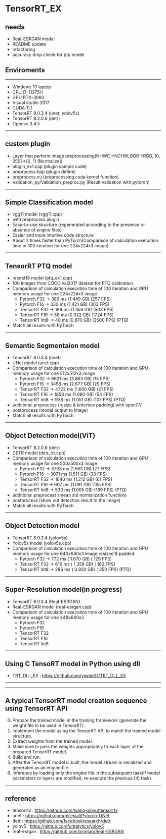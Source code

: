 # TensorRT_EX

## needs
- Real-ESRGAN model
- README update
- refactoring
- accuracy drop check for ptq model

## Enviroments
***
- Windows 10 laptop
- CPU i7-11375H
- GPU RTX-3060
- Visual studio 2017
- CUDA 11.1
- TensorRT 8.0.3.4 (unet, yolov5s)
- TensorRT 8.2.0.6 (detr) 
- Opencv 3.4.5
***

## custom plugin 
- Layer that perform image preprocessing(NHWC->NCHW, BGR->RGB, [0, 255]->[0, 1] (Normalize))
- plugin_ex1.cpp (plugin sample code)
- preprocess.hpp (plugin define)
- preprocess.cu (preprocessing cuda kernel function)
- Validation_py/Validation_preproc.py (Result validation with pytorch)
***

## Simple Classification model
- vgg11 model (vgg11.cpp)
- with preprocess plugin
- Easy-to-use structure (regenerated according to the presence or absence of engine files)
- Easier and more intuitive code structure
- About 2 times faster than PyTorch(Comparison of calculation execution time of 100 iteration for one 224x224x3 image)
***

## TensorRT PTQ model
- resnet18 model (ptq_ex1.cpp)
- 100 images from COCO val2017 dataset for PTQ calibration
- Comparison of calculation execution time of 100 iteration and GPU memory usage for one 224x224x3 image 
  - Pytorch  F32	-> 389 ms (1.449 GB) (257 FPS)
  - Pytorch  F16	-> 330 ms (1.421 GB) (303 FPS)
  - TensorRT F32	-> 199 ms (1.356 GB) (503 FPS)
  - TensorRT F16	-> 58 ms  (0.922 GB) (1724 FPS)
  - TensorRT Int8 -> 40 ms  (0.870 GB) (2500 FPS) (PTQ)
- Match all results with PyTorch
***

## Semantic Segmentaion model
- TensorRT 8.0.3.4 (unet)
- UNet model (unet.cpp)
- Comparison of calculation execution time of 100 iteration and GPU memory usage for one 512x512x3 image
  - Pytorch  F32	-> 6621 ms (3.863 GB) (15 FPS)
  - Pytorch  F16	-> 3458 ms (2.677 GB) (29 FPS)
  - TensorRT F32	-> 4722 ms (1.600 GB) (21 FPS)
  - TensorRT F16	-> 1858 ms (1.080 GB) (54 FPS)
  - TensorRT Int8   -> 938 ms  (1.051 GB) (107 FPS) (PTQ)
- additional preprocess (resize & letterbox padding) with openCV
- postprocess (model output to image)
- Match all results with PyTorch
***

## Object Detection model(ViT)
- TensorRT 8.2.0.6 (detr) 
- DETR model (detr_trt.cpp) 
- Comparison of calculation execution time of 100 iteration and GPU memory usage for one 500x500x3 image 
  - Pytorch  F32	-> 3703 ms (1.563 GB) (27 FPS)
  - Pytorch  F16	-> 3071 ms (1.511 GB) (33 FPS)
  - TensorRT F32	-> 1640 ms (1.212 GB) (61 FPS)
  - TensorRT F16	-> 607 ms  (1.091 GB) (165 FPS)
  - TensorRT Int8	-> 530 ms  (1.005 GB) (189 FPS) (PTQ)
- additional preprocess (mean std normalization function)
- postprocess (show out detection result to the image)
- Match all results with PyTorch
***

## Object Detection model
- TensorRT 8.0.3.4 (yolov5s) 
- Yolov5s model (yolov5s.cpp) 
- Comparison of calculation execution time of 100 iteration and GPU memory usage for one 640x640x3 image resized & padded
  - Pytorch  F32	-> 772 ms ( 1.670 GB) ( 129 FPS)
  - TensorRT F32	-> 616 ms ( 1.359 GB) ( 162 FPS)
  - TensorRT Int8	-> 286 ms ( 0.920 GB) ( 350 FPS) (PTQ)
***

## Super-Resolution model(in progress)
- TensorRT 8.0.3.4 (Real-ESRGAN) 
- Real-ESRGAN model (real-esrgan.cpp) 
- Comparison of calculation execution time of 100 iteration and GPU memory usage for one 448x640x3
  - Pytorch  F32	
  - Pytorch  F16	
  - TensorRT F32	
  - TensorRT F16	
  - TensorRT Int8	
***

## Using C TensoRT model in Python using dll
- TRT_DLL_EX : <https://github.com/yester31/TRT_DLL_EX>
***

***

## A typical TensorRT model creation sequence using TensorRT API
0. Prepare the trained model in the training framework (generate the weight file to be used in TensorRT).
1. Implement the model using the TensorRT API to match the trained model structure.
2. Extract weights from the trained model.
3. Make sure to pass the weights appropriately to each layer of the prepared TensorRT model.
4. Build and run.
5. After the TensorRT model is built, the model stream is serialized and generated as an engine file.
6. Inference by loading only the engine file in the subsequent task(if model parameters or layers are modified, re-execute the previous (4) task).
     
***

## reference   
* tensorrtx : <https://github.com/wang-xinyu/tensorrtx>
* unet : <https://github.com/milesial/Pytorch-UNet>
* detr : <https://github.com/facebookresearch/detr>
* yolov5 : <https://github.com/ultralytics/yolov5>
* real-esrgan : <https://github.com/xinntao/Real-ESRGAN>